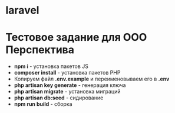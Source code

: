 # laravel
<h1>Тестовое задание для ООО Перспектива</h1>

<ul>
  <li><strong>npm i</strong> - установка пакетов JS</li>
  <li><strong>composer install</strong> - установка пакетов PHP</li>
  <li>Копируем файл <strong>.env.example</strong> и переименовываем его в <strong>.env</strong></li>
    <li><strong>php artisan key generate</strong> - генерация ключа</li>
    <li><strong>php artisan migrate</strong> - установка миграций</li>
    <li><strong>php artisan db:seed</strong> - сидирование</li>
    <li><strong>npm run build</strong> - сборка</li>
</ul>
